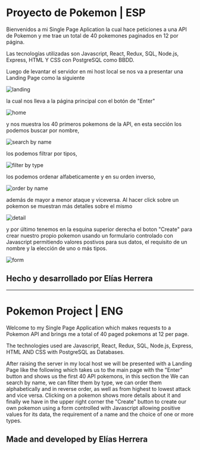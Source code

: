 # Proyecto de Pokemon | ESP

Bienvenidos a mi Single Page Aplication la cual hace peticiones a una API de Pokemon y me trae un total de 40 pokemones paginados en 12 por página.

Las tecnologías utilizadas son Javascript, React, Redux, SQL, Node.js, Express, HTML Y CSS con PostgreSQL como BBDD.

Luego de levantar el servidor en mi host local se nos va a presentar una Landing Page como la siguiente

![landing](https://github.com/EliasH96/PI-Pokemon/assets/115322912/2355221e-2892-4551-98f0-fb041e83de54)

la cual nos lleva a la página principal con el botón de "Enter" 

![home](https://github.com/EliasH96/PI-Pokemon/assets/115322912/a8547196-f6bd-41ea-b6b2-90e933d485f8)

y nos muestra los 40 primeros pokemons de la API, en esta sección los podemos buscar por nombre,

![search by name](https://github.com/EliasH96/PI-Pokemon/assets/115322912/5468f99d-e0c9-4370-8a1a-81a7c3c4b8c5)

los podemos filtrar por tipos,

![filter by type](https://github.com/EliasH96/PI-Pokemon/assets/115322912/b62da44a-fa3c-4841-acbd-b890636d9410)

los podemos ordenar alfabeticamente y en su orden inverso,

![order by name](https://github.com/EliasH96/PI-Pokemon/assets/115322912/732224e0-d1ce-4d39-8ee4-dfcbac9d9e4e)

además de mayor a menor ataque y viceversa. 
Al hacer click sobre un pokemon se muestran más detalles sobre el mismo

![detail](https://github.com/EliasH96/PI-Pokemon/assets/115322912/73ba94ce-7b91-40d4-8f13-2faecda1c9a3)

y por último tenemos en la esquina superior derecha el boton "Create" para crear nuestro propio pokemon usando un formulario controlado con Javascript permitiendo valores postivos para sus datos, el requisito de un nombre y la elección de uno o más tipos. 

![form](https://github.com/EliasH96/PI-Pokemon/assets/115322912/2f9235c0-afe6-43b5-a962-9bd28e365b9e)

## Hecho y desarrollado por Elías Herrera
________________________________________________________________________________________________________________

# Pokemon Project | ENG

Welcome to my Single Page Application which makes requests to a Pokemon API and brings me a total of 40 paged pokemons at 12 per page.

The technologies used are Javascript, React, Redux, SQL, Node.js, Express, HTML AND CSS with PostgreSQL as Databases.

After raising the server in my local host we will be presented with a Landing Page like the following which takes us to the main page with the "Enter" button and shows us the first 40 API pokemons, in this section the We can search by name, we can filter them by type, we can order them alphabetically and in reverse order, as well as from highest to lowest attack and vice versa.
Clicking on a pokemon shows more details about it and finally we have in the upper right corner the "Create" button to create our own pokemon using a form controlled with Javascript allowing positive values for its data, the requirement of a name and the choice of one or more types. 

## Made and developed by Elías Herrera
